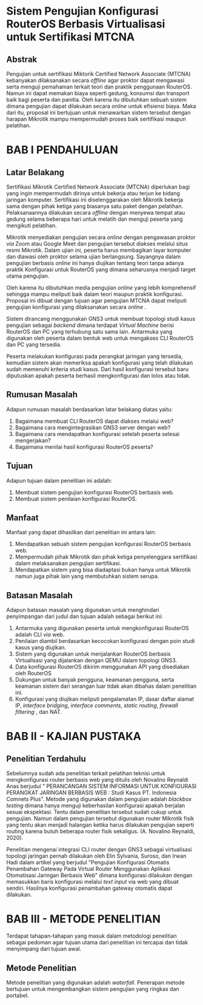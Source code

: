 # Sistem Pengujian Konfigurasi RouterOS Berbasis Virtualisasi untuk Sertifikasi MTCNA

## Abstrak
Pengujian untuk sertifikasi Miktorik Certified Network Associate (MTCNA) 
kebanyakan dilaksanakan secara _offline_ agar proktor dapat mengawasi
serta menguji pemahaman terkait teori dan praktik penggunaan RouterOS.
Namun ini dapat memakan biaya seperti gedung, konsumsi dan transport baik
bagi peserta dan panitia. Oleh karena itu dibutuhkan sebuah sistem dimana
pengujian dapat dilakukan secara _online_ untuk efisiensi biaya.
Maka dari itu, proposal ini bertujuan untuk menawarkan sistem tersebut 
dengan harapan Mikrotik mampu mempermudah proses baik sertifikasi maupun 
pelatihan.

# BAB I PENDAHULUAN

## Latar Belakang

Sertifikasi Mikrotik Certified Network Associate (MTCNA) diperlukan bagi 
yang ingin mempermudah dirinya untuk bekerja atau terjun ke bidang jaringan
komputer. Sertifikasi ini diselenggarakan oleh Mikrotik bekerja sama dengan 
pihak ketiga yang biasanya satu paket dengan pelatihan. Pelaksanaannya 
dilakukan secara _offline_ dengan menyewa tempat atau gedung selama beberapa
hari untuk melatih dan menguji peserta yang mengikuti pelatihan.

Mikrotik menyediakan pengujian secara _online_ dengan pengawasan proktor _via_
Zoom atau Google Meet dan pengujian tersebut diakses melalui situs resmi
Mikrotik. Dalam ujian ini, peserta harus membagikan layar komputer dan diawasi
oleh proktor selama ujian berlangsung. Sayangnya dalam pengujian berbasis
_online_ ini hanya diujikan tentang teori tanpa adanya praktik Konfigurasi
untuk RouterOS yang dimana seharusnya menjadi target utama pengujian.

Oleh karena itu dibutuhkan media pengujian _online_ yang lebih komprehensif
sehingga mampu meliputi baik dalam teori maupun praktik konfigurasi. Proposal 
ini dibuat dengan tujuan agar pengujian MTCNA dapat meliputi pengujian 
konfigurasi yang dilaksanakan secara _online_ .

Sistem dirancang menggunakan GNS3 untuk membuat topologi studi kasus pengujian 
sebagai _backend_ dimana terdapat _Virtual Machine_ berisi RouterOS dan PC
yang terhubung satu sama lain. Antarmuka yang digunakan oleh peserta dalam 
bentuk web untuk mengakses CLI RouterOS dan PC yang tersedia.

Peserta melakukan konfigurasi pada perangkat jaringan yang tersedia, kemudian
sistem akan memeriksa apakah konfigurasi yang telah dilakukan sudah memenuhi
kriteria studi kasus. Dari hasil konfigurasi tersebut baru diputuskan apakah 
peserta berhasil mengkonfigurasi dan lolos atau tidak.

## Rumusan Masalah

Adapun rumusan masalah berdasarkan latar belakang diatas yaitu:
1. Bagaimana membuat CLI RouterOS dapat diakses melalui web?
1. Bagaimana cara mengintegrasikan GNS3 server dengan web?
1. Bagaimana cara mendapatkan konfigurasi setelah peserta selesai mengerjakan?
1. Bagaimana menilai hasil konfigurasi RouterOS peserta?

## Tujuan 
Adapun tujuan dalam penelitian ini adalah:
1. Membuat sistem pengujian konfigurasi RouterOS berbasis web.
1. Membuat sistem penilaian konfigurasi RouterOS.

<!-- use blackbox testing? -->

## Manfaat
Manfaat yang dapat dihasilkan dari penelitian ini antara lain:
1. Mendapatkan sebuah sistem pengujian konfigurasi RouterOS berbasis web.
2. Mempermudah pihak Mikrotik dan pihak ketiga penyelenggara sertifikasi 
dalam melaksanakan pengujian sertifikasi.
3. Mendapatkan sistem yang bisa diadaptasi bukan hanya untuk Mikrotik namun 
juga pihak lain yang membutuhkan sistem serupa.

## Batasan Masalah 
Adapun batasan masalah yang digunakan untuk menghindari penyimpangan dari 
judul dan tujuan adalah sebagai berikut ini:
1. Antarmuka yang digunakan peserta untuk mengkonfigurasi RouterOS adalah CLI 
_via_ web.
1. Penilaian diambil berdasarkan kecocokan konfigurasi dengan poin studi kasus 
yang diujikan.
1. Sistem yang digunakan untuk menjalankan RouterOS berbasis Virtualisasi yang
dijalankan dengan QEMU dalam topologi GNS3.
1. Data konfigurasi RouterOS dikirim menggunakan API yang disediakan oleh 
RouterOS
1. Dukungan untuk banyak pengguna, keamanan pengguna, serta keamanan sistem 
dari serangan luar tidak akan dibahas dalam penelitian ini.
1. Konfigurasi yang diujikan meliputi pengalamatan IP, dasar daftar alamat IP, _interface bridging_,
_interface comments_, _static routing_, _firewall filtering_ , dan NAT.

# BAB II - KAJIAN PUSTAKA

## Penelitian Terdahulu

Sebelumnya sudah ada penelitian terkait pelatihan teknisi untuk mengkonfigurasi 
router berbasis web yang ditulis oleh Novalino Reynaldi Anas berjudul "
 PERANCANGAN SISTEM INFORMASI UNTUK KONFIGURASI PERANGKAT JARINGAN BERBASIS WEB
: Studi Kasus PT. Indonesia Comnets Plus". Metode yang digunakan dalam 
pengujian adalah _blackbox testing_ dimana hanya menguji keberhasilan 
konfigurasi apakah berjalan sesuai ekspektasi. Tentu dalam penelitian tersebut 
sudah cukup untuk pengujian. Namun dalam pengujian tersebut digunakan router 
Mikrotik fisik yang tentu akan menjadi halangan ketika harus dilakukan 
pengujian seperti routing karena butuh beberapa router fisik sekaligus.
(A. Novalino Reynaldi, 2020).

Penelitian mengenai integrasi CLI router dengan GNS3 sebagai virtualisasi 
topologi jaringan pernah dilakukan oleh Elin Sylvania, Suroso, dan Irwan Hadi
dalam artikel yang berjudul "Pengujian Konfigurasi Otomatis Penambahan Gateway
Pada Virtual Router Menggunakan Aplikasi Otomatisasi Jaringan Berbasis Web" 
dimana konfigurasi dilakukan dengan memasukkan baris konfigurasi melalui 
_text input_ via web yang dibuat sendiri. Hasilnya konfigurasi penambahan 
gateway otomatis dapat dilakukan.


# BAB III - METODE PENELITIAN

Terdapat tahapan-tahapan yang masuk dalam metodologi penelitian sebagai 
pedoman agar tujuan utama dari penelitian ini tercapai dan tidak menyimpang
dari tujuan awal.

## Metode Penelitian
Metode penelitian yang digunakan adalah _waterfall_. Penerapan metode bertujuan
untuk mengembangkan sistem pengujian yang ringkas dan portabel.


